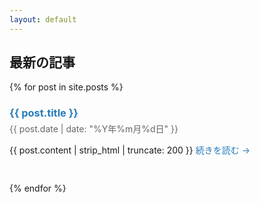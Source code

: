 ```yaml
---
layout: default
---
```


## 最新の記事

{% for post in site.posts %}
<div style="margin-bottom: 40px;">
  <h3 style="margin-bottom: 5px;">
    <a href="{{ post.url | relative_url }}" style="text-decoration: none; color: #267CB9;">{{ post.title }}</a>
  </h3>
  <p style="color: #666; font-size: 14px; margin: 5px 0;">
    {{ post.date | date: "%Y年%m月%d日" }}
  </p>
  <p style="line-height: 1.6;">
    {{ post.content | strip_html | truncate: 200 }}
    <a href="{{ post.url | relative_url }}" style="color: #267CB9; text-decoration: none;">続きを読む →</a>
  </p>
</div>
{% endfor %}
